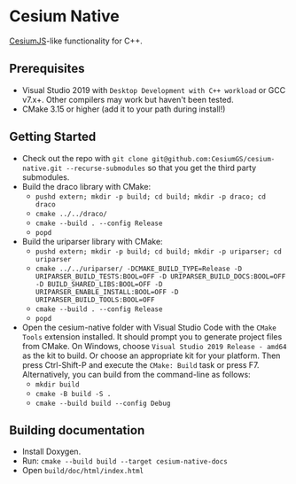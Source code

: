 # Cesium Native

[CesiumJS](https://github.com/CesiumGS/cesium)-like functionality for C++.

## Prerequisites

* Visual Studio 2019 with `Desktop Development with C++ workload` or GCC v7.x+. Other compilers may work but haven't been tested.
* CMake 3.15 or higher (add it to your path during install!)

## Getting Started

* Check out the repo with `git clone git@github.com:CesiumGS/cesium-native.git --recurse-submodules` so that you get the third party submodules.
* Build the draco library with CMake:
  * `pushd extern; mkdir -p build; cd build; mkdir -p draco; cd draco`
  * `cmake ../../draco/`
  * `cmake --build . --config Release`
  * `popd`
* Build the uriparser library with CMake:
  * `pushd extern; mkdir -p build; cd build; mkdir -p uriparser; cd uriparser`
  * `cmake ../../uriparser/ -DCMAKE_BUILD_TYPE=Release -D URIPARSER_BUILD_TESTS:BOOL=OFF -D URIPARSER_BUILD_DOCS:BOOL=OFF -D BUILD_SHARED_LIBS:BOOL=OFF -D URIPARSER_ENABLE_INSTALL:BOOL=OFF -D URIPARSER_BUILD_TOOLS:BOOL=OFF`
  * `cmake --build . --config Release`
  * `popd`
* Open the cesium-native folder with Visual Studio Code with the `CMake Tools` extension installed. It should prompt you to generate project files from CMake. On Windows, choose `Visual Studio 2019 Release - amd64` as the kit to build. Or choose an appropriate kit for your platform. Then press Ctrl-Shift-P and execute the `CMake: Build` task or press F7. Alternatively, you can build from the command-line as follows:
  * `mkdir build`
  * `cmake -B build -S .`
  * `cmake --build build --config Debug`

## Building documentation

* Install Doxygen.
* Run: `cmake --build build --target cesium-native-docs`
* Open `build/doc/html/index.html`
